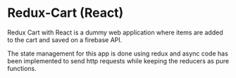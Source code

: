 # Redux-Cart (React)

Redux Cart with React is a dummy web application where items are added to the cart and saved on a firebase API.

The state management for this app is done using redux and async code has been implemented to send http requests while keeping the reducers as pure functions.
